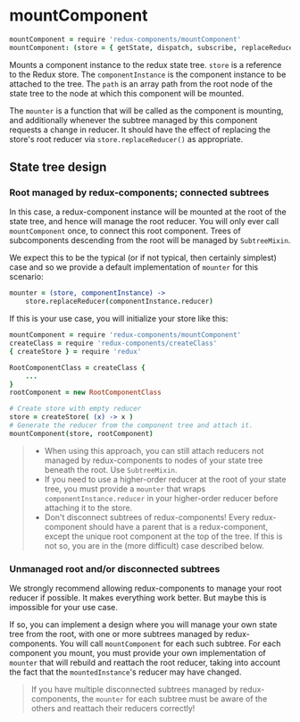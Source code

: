 # mountComponent
```coffeescript
mountComponent = require 'redux-components/mountComponent'
mountComponent: (store = { getState, dispatch, subscribe, replaceReducer }, componentInstance = instanceof ReduxComponent, path = [string|number, ...], mounter = (store, componentInstance) ->) ->
```
Mounts a component instance to the redux state tree. `store` is a reference to the Redux store. The `componentInstance` is the component instance to be attached to the tree. The `path` is an array path from the root node of the state tree to the node at which this component will be mounted.

The `mounter` is a function that will be called as the component is mounting, and additionally whenever the subtree managed by this component requests a change in reducer. It should have the effect of replacing the store's root reducer via `store.replaceReducer()` as appropriate.

## State tree design

### Root managed by redux-components; connected subtrees

In this case, a redux-component instance will be mounted at the root of the state tree, and hence will manage the root reducer. You will only ever call `mountComponent` once, to connect this root component. Trees of subcomponents descending from the root will be managed by `SubtreeMixin`.

We expect this to be the typical (or if not typical, then certainly simplest) case and so we provide a default implementation of `mounter` for this scenario:

```coffeescript
mounter = (store, componentInstance) ->
	store.replaceReducer(componentInstance.reducer)
```

If this is your use case, you will initialize your store like this:
```coffeescript
mountComponent = require 'redux-components/mountComponent'
createClass = require 'redux-components/createClass'
{ createStore } = require 'redux'

RootComponentClass = createClass {
	...
}
rootComponent = new RootComponentClass

# Create store with empty reducer
store = createStore( (x) -> x )
# Generate the reducer from the component tree and attach it.
mountComponent(store, rootComponent)
```

> * When using this approach, you can still attach reducers not managed by redux-components to nodes of your state tree beneath the root. Use `SubtreeMixin`.
> * If you need to use a higher-order reducer at the root of your state tree, you must provide a `mounter` that wraps `componentInstance.reducer` in your higher-order reducer before attaching it to the store.
> * Don't disconnect subtrees of redux-components! Every redux-component should have a parent that is a redux-component, except the unique root component at the top of the tree. If this is not so, you are in the (more difficult) case described below.

### Unmanaged root and/or disconnected subtrees

We strongly recommend allowing redux-components to manage your root reducer if possible. It makes everything work better. But maybe this is impossible for your use case.

If so, you can implement a design where you will manage your own state tree from the root, with one or more subtrees managed by redux-components. You will call `mountComponent` for each such subtree. For each component you mount, you must provide your own implementation of `mounter` that will rebuild and reattach the root reducer, taking into account the fact that the `mountedInstance`'s reducer may have changed.

> If you have multiple disconnected subtrees managed by redux-components, the `mounter` for each subtree must be aware of the others and reattach their reducers correctly!
